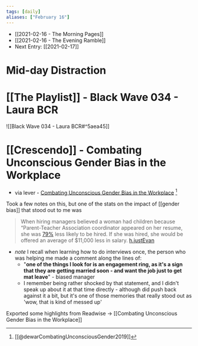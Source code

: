```yaml
---
tags: [daily]
aliases: ["February 16"]
---
```


- [[2021-02-16 - The Morning Pages]]
- [[2021-02-16 - The Evening Ramble]]
- Next Entry: [[2021-02-17]]

# Mid-day Distraction

# [[The Playlist]] - Black Wave 034 - Laura BCR

![[Black Wave 034 - Laura BCR#^5aea45]]


# [[Crescendo]] -  Combating Unconscious Gender Bias in the Workplace

- via lever - [Combating Unconscious Gender Bias in the Workplace](https://www.lever.co/blog/unconscious-gender-bias/) [^1]

[^1]: [[@dewarCombatingUnconsciousGender2019]]

Took a few notes on this, but one of the stats on the impact of [[gender bias]] that stood out to me was

>   When hiring managers believed a woman had children because “Parent-Teacher Association coordinator appeared on her resume, she was [79%](https://leanin.org/endnotes-50-ways#endnote132) less likely to be hired. If she was hired, she would be offered an average of $11,000 less in salary. [h.justEvan](https://hyp.is/puDgMnCUEeudfEclLhpD_g/www.lever.co/blog/unconscious-gender-bias/)

- *note* I recall when learning how to do interviews once, the person who was helping me made a comment along the lines of: 
	- "__one of the things I look for is an engagement ring, as it's a sign that they are getting married soon - and want the job just to get mat leave__"  - biased manager 
	- I remember being rather shocked by that statement, and I didn't speak up about it at that time directly - although did push back against it a bit, but it's one of those memories that really stood out as 'wow, that is kind of messed up'

Exported some highlights from Readwise -> [[Combating Unconscious Gender Bias in the Workplace]]